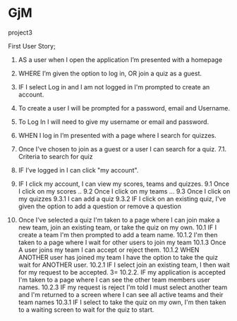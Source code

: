 # GjM
project3


First User Story; 

1. AS a user when I open the application I’m presented with a homepage 

2. WHERE I’m given the option to log in, OR join a quiz as a guest.

3. IF I select Log in and I am not logged in I'm prompted to create an account.

4. To create a user I will be prompted for a password, email and Username.

5. To Log In I will need to give my username or email and password. 

6. WHEN I log in I’m presented with a page where I search for quizzes. 

7. Once I've chosen to join as a guest or a user I can search for a quiz. 
    7.1. Criteria to search for quiz 
8. IF I’ve logged in I can click "my account".

9. IF I click my account, I can view my scores, teams and quizzes.
    9.1 Once I click on my scores ..
    9.2 Once I click on my teams ...
    9.3 Once I click on my quizzes
        9.3.1 I can add a quiz
        9.3.2 IF I click on an existing quiz, I've given the option to add a question or remove a question

10. Once I’ve selected a quiz I'm taken to a page where I can join  make a new team, join an existing team, or take the quiz on my own.
    10.1 IF I create a team I'm then prompted to add a team name.
        10.1.2 I'm then taken to a page where I wait for other users to join my team
        10.1.3 Once A user joins my team I can accept or reject them.
            10.1.2 WHEN ANOTHER user has joined my team I have the option to take the quiz wait for ANOTHER user.
    10.2.1 IF I select join an existing team, I then wait for my request to be accepted. 3=
        10.2.2. IF my application is accepted I'm taken to a page where I can see the other team members user names.
        10.2.3 IF my request is reject I'm told I must select another team and I'm returned to a screen where I can see all active teams and their team names
    10.3.1 IF I select to take the quiz on my own, I'm then taken to a waiting screen to wait for the quiz to start. 
    

